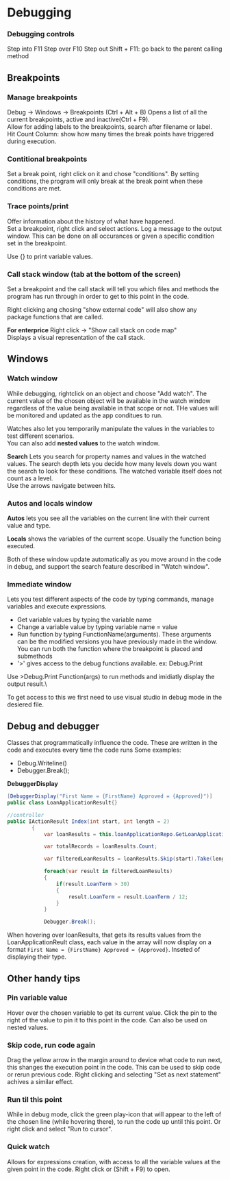 # Debugging

### Debugging controls
Step into F11
Step over F10
Step out Shift + F11: go back to the parent calling method

## Breakpoints

### Manage breakpoints
Debug -> Windows -> Breakpoints (Ctrl + Alt + B)
Opens a list of all the current breakpoints, active and inactive(Ctrl + F9).\
Allow for adding labels to the breakpoints, search after filename or label.\
Hit Count Column: show how many times the break points have triggered during execution.

### Contitional breakpoints 
Set a break point, right click on it and chose "conditions". By setting conditions, the program will only break at the 
break point when these conditions are met.

### Trace points/print
Offer information about the history of what have happened.\
Set a breakpoint, right click and select actions. Log a message to the output window. This can be done on all occurances or
given a specific condition set in the breakpoint.

Use {} to print variable values.

### Call stack window (tab at the bottom of the screen)
Set a breakpoint and the call stack will tell you which files and methods the program has run through in order 
to get to this point in the code.

Right clicking ang chosing "show external code" will also show any package functions that are called.

**For enterprice**
Right click -> "Show call stack on code map"\
Displays a visual representation of the call stack.

## Windows

### Watch window
While debugging, rightclick on an object and choose "Add watch". The current value of the chosen object will be available
in the watch window regardless of the value being available in that scope or not. THe values will be monitored and updated
as the app conditues to run.

Watches also let you temporarily manipulate the values in the variables to test different scenarios.\
You can also add **nested values** to the watch window.

**Search**
Lets you search for property names and values in the watched values. The search depth lets you decide
how many levels down you want the search to look for these conditions. The watched variable itself does not count as a level.\
Use the arrows navigate between hits.

### Autos and locals window

**Autos** lets you see all the variables on the current line with their current value and type.

**Locals** shows the variables of the current scope. Usually the function being executed.

Both of these window update automatically as you move around in the code in debug, and support the search feature
described in "Watch window".

### Immediate window
Lets you test different aspects of the code by typing commands, manage variables and execute expressions.
* Get variable values by typing the variable name
* Change a variable value by typing variable name = value
* Run function by typing FunctionName(arguments). These arguments can be the modified versions you have previously
made in the window. You can run both the function where the breakpoint is placed and submethods
* '>' gives access to the debug functions available. ex: Debug.Print

Use >Debug.Print Function(args) to run methods and imidiatly display the output result.\

To get access to this we first need to use visual studio in debug mode in the desiered file.

## Debug and debugger
Classes that programmatically influence the code. These are written in the code and executes every time the code runs
Some examples:
* Debug.Writeline()
* Debugger.Break();

**DebuggerDisplay**
```C#
[DebuggerDisplay("First Name = {FirstName} Approved = {Approved}")]
public class LoanApplicationResult{}

//controller
public IActionResult Index(int start, int length = 2)
        {
            var loanResults = this.loanApplicationRepo.GetLoanApplicationResults();

            var totalRecords = loanResults.Count;

            var filteredLoanResults = loanResults.Skip(start).Take(length).ToList();

            foreach(var result in filteredLoanResults)
            {
                if(result.LoanTerm > 30)
                {
                    result.LoanTerm = result.LoanTerm / 12;
                }
            }

            Debugger.Break();
```
When hovering over loanResults, that gets its results values from the LoanApplicationReult class, each value in the 
array will now display on a format `First Name = {FirstName} Approved = {Approved}`. Inseted of displaying their type.

## Other handy tips

### Pin variable value 
Hover over the chosen variable to get its current value. Click the pin to the right of the value to pin it to this
point in the code. Can also be used on nested values.

### Skip code, run code again
Drag the yellow arrow in the margin around to device what code to run next, this shanges the execution point in the code. 
This can be used to skip code or rerun previous code. Right clicking and selecting "Set as next statement" achives a similar
effect.

### Run til this point
While in debug mode, click the green play-icon that will appear to the left of the chosen line (while hovering there),
to run the code up until this point. Or right click and select "Run to cursor".

### Quick watch 
Allows for expressions creation, with access to all the variable values at the given point in the code. 
Right click or (Shift + F9) to open.